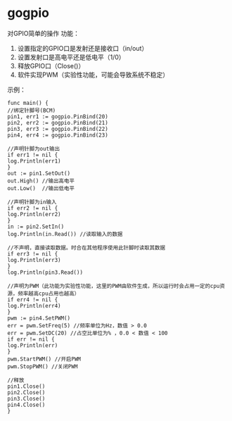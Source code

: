 # gogpio

对GPIO简单的操作
功能：
1. 设置指定的GPIO口是发射还是接收口（in/out）
2. 设置发射口是高电平还是低电平（1/0）
3. 释放GPIO口（Close()）
4. 软件实现PWM（实验性功能，可能会导致系统不稳定）
	

示例：

    func main() {
    //绑定针脚号(BCM)
    pin1, err1 := gogpio.PinBind(20)
    pin2, err2 := gogpio.PinBind(21)
    pin3, err3 := gogpio.PinBind(22)
    pin4, err4 := gogpio.PinBind(23)
    
    //声明针脚为out输出
    if err1 != nil {
    log.Println(err1)
    }
    out := pin1.SetOut()
    out.High() //输出高电平
    out.Low()  //输出低电平
    
    //声明针脚为in输入
    if err2 != nil {
    log.Println(err2)
    }
    in := pin2.SetIn()
    log.Println(in.Read()) //读取输入的数据
    
    //不声明，直接读取数据。时合在其他程序使用此针脚时读取其数据
    if err3 != nil {
    log.Println(err3)
    }
    log.Println(pin3.Read())
    
    //声明为PWM（此功能为实验性功能，这里的PWM由软件生成，所以运行时会占用一定的cpu资源，频率越高cpu占用也越高）
    if err4 != nil {
    log.Println(err4)
    }
    pwm := pin4.SetPWM()
    err = pwm.SetFreq(5) //频率单位为Hz，数值 > 0.0
    err = pwm.SetDC(20) //占空比单位为% ，0.0 < 数值 < 100
    if err != nil {
    log.Println(err)
    }
    pwm.StartPWM() //开启PWM
    pwm.StopPWM() //关闭PWM
    
    //释放
    pin1.Close()
    pin2.Close()
    pin3.Close()
    pin4.Close()
    }